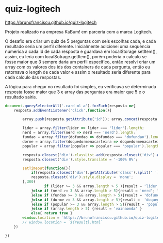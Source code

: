 # quiz-logitech
https://brunofranciscu.github.io/quiz-logitech

Projeto realizado na empresa KaBum! em parceria com a marca Logitech.

O desafio era criar um quiz de 5 perguntas com seis escolhas cada, e cada resultado seria um perfil diferente.
Inicialmente adicionei uma sequência numerica a cada id de cada resposta e guardava em localStorage.setItem(), assim, eu leria com localSotrage.getItem(), 
porém poderia o calculo se fosse maior que 3 sempre daria um perfil específico, então resolvi criar um array com os valores dos ids dos containers de 
cada pergunta, então eu retornava o length de cada valor e assim o resultado seria diferente para cada calculo das respostas.

A lógica para chegar no resultado foi simples, eu verificava se determinada resposta fosse maior que 3 e array das perguntas era maior que 5 e o resultado sairia.


```javascript
document.querySelectorAll('.card ol a').forEach(resposta =>{
    resposta.addEventListener('click',function(){

        array.push(resposta.getAttribute('id')); array.concat(resposta.getAttribute('id'))
        
        lider = array.filter(lider => lider === 'lider').length;
        nerd = array.filter(nerd => nerd === 'nerd').length;
        fundao = array.filter(dofundao => dofundao === 'dofundao').length;
        dorme = array.filter(doquedormenacarteira => doquedormenacarteira === 'doquedormenacarteira').length;
        popular = array.filter(popular => popular === 'popular').length;

        resposta.closest('div').classList.add(resposta.closest('div').getAttribute('id'))
        resposta.closest('div').style.translate = '-100% 0%';

        setTimeout(function(){
            if(resposta.closest('div').getAttribute('class').split(' ')[1] == resposta.closest('div').getAttribute('id'))
            resposta.closest('div').style.display = 'none';
        },300)
                  if (lider >= 3 && array.length > 5 ){result = 'lider'; localStorage.setItem('resultado',result)
            }else if (nerd >= 3 && array.length > 5){result = 'nerd'; localStorage.setItem('resultado',result)
            }else if (fundao >= 3 && array.length > 5){result = 'dofundao'; localStorage.setItem('resultado',result)
            }else if (dorme >= 3 && array.length > 5){result =  'doquedormenacarteira'; localStorage.setItem('resultado',result)
            }else if (popular >= 3 && array.length > 5){result = 'popular'; localStorage.setItem('resultado',result)
            }else if (array.length > 5) {result = 'vainaonda' }
            else{ return true }
        window.location = `https://brunofranciscu.github.io/quiz-logitech/${result}.html`
        // window.location = `${result}.html`
    })
    
})
```
